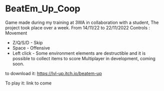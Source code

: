 # BeatEm_Up_Coop
Game made during my training at 3WA in collaboration with a student,
The project took place over a week. From 14/11/22 to 22/11/2022
Controls :
Movement
- Z/Q/S/D -
Skip
- Space -
Offensive
- Left click -
Some environment elements are destructible and it is possible to collect items to score
Multiplayer in development, coming soon.

to download it:
https://lvl-up.itch.io/beatem-up

To play it:
link to come
